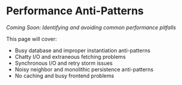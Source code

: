 # Performance Anti-Patterns

*Coming Soon: Identifying and avoiding common performance pitfalls*

This page will cover:
- Busy database and improper instantiation anti-patterns
- Chatty I/O and extraneous fetching problems
- Synchronous I/O and retry storm issues
- Noisy neighbor and monolithic persistence anti-patterns
- No caching and busy frontend problems